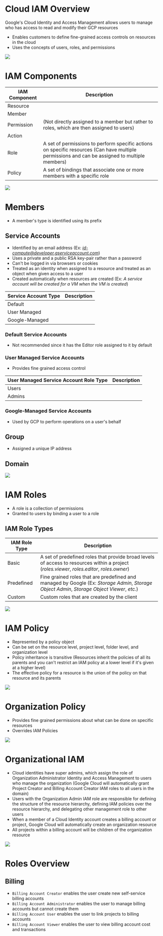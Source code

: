 # Cloud IAM Overview

Google's Cloud Identity and Access Management allows users to manage who has access to read and modify their GCP resources

* Enables customers to define fine-grained access controls on resources in the cloud
* Uses the concepts of users, roles, and permissions

![](https://github.com/JonmarCorpuz/SecondBrain/blob/main/Assets/Whitespace.png)

# IAM Components

| IAM Component | Description |
| --- | --- |
| Resource | |
| Member | |
| Permission | (Not directly assigned to a member but rather to roles, which are then assigned to users) |
| Action | |
| Role | A set of permissions to perform specific actions on specific resources (Can have multiple permissions and can be assigned to multiple members) |
| Policy | A set of bindings that associate one or more members with a specific role |

![](https://github.com/JonmarCorpuz/SecondBrain/blob/main/Assets/Whitespace.png)

# Members

* A member's type is identified using its prefix

## Service Accounts

* Identified by an email address (Ex: *id-compute@developer.gserviceaccount.com*)
* Uses a private and a public RSA key-pair rather than a password
* Can't be logged in via browsers or cookies
* Treated as an identity when assigned to a resource and treated as an object when given access to a user
* Created automatically when resources are created (Ex: *A service account will be created for a VM when the VM is created*)

| Service Account Type | Description |
| --- | --- |
| Default | |
| User Managed | |
| Google-Managed | |

### Default Service Accounts

* Not recommended since it has the Editor role assigned to it by default

### User Managed Service Accounts

* Provides fine grained access control

| User Managed Service Account Role Type | Description |
| --- | --- |
| Users | |
| Admins | |

### Google-Managed Service Accounts

* Used by GCP to perform operations on a user's behalf

## Group

* Assigned a unique IP address

## Domain

![](https://github.com/JonmarCorpuz/SecondBrain/blob/main/Assets/Whitespace.png)

# IAM Roles

* A role is a collection of permissions
* Granted to users by binding a user to a role

## IAM Role Types

| IAM Role Type | Description | 
| --- | --- |
| Basic | A set of predefined roles that provide broad levels of access to resources within a project (*roles.viewer*, *roles.editor*, *roles.owner*)
| Predefined | Fine grained roles that are predefined and managed by Google (Ex: *Storage Admin*, *Storage Object Admin*, *Storage Object Viewer*, *etc.*) |
| Custom | Custom roles that are created by the client |

![](https://github.com/JonmarCorpuz/SecondBrain/blob/main/Assets/Whitespace.png)

# IAM Policy

* Represented by a policy object
* Can be set on the resource level, project level, folder level, and organization level
* Policy inheritance is transitive (Resources inherit the policies of all its parents and you can't restrict an IAM policy at a lower level if it's given at a higher level)
* The effective policy for a resource is the union of the policy on that resource and its parents

![](https://github.com/JonmarCorpuz/SecondBrain/blob/main/Assets/Whitespace.png)

# Organization Policy

* Provides fine grained permissions about what can be done on specific resources
* Overrides IAM Policies

![](https://github.com/JonmarCorpuz/SecondBrain/blob/main/Assets/Whitespace.png)

# Organizational IAM

* Cloud identities have super admins, which assign the role of Organization Administrator Identity and Access Management to users who manage the organization (Google Cloud will automatically grant Project Creator and Billing Account Creator IAM roles to all users in the domain)
* Users with the Organization Admin IAM role are responsible for defining the structure of the resource hierarchy, defining IAM policies over the resource hierarchy, and delegating other management role to other users
* When a member of a Cloud Identity account creates a billing account or project, Google Cloud will automatically create an organization resource 
* All projects within a billing account will be children of the organization resource

![](https://github.com/JonmarCorpuz/SecondBrain/blob/main/Assets/Whitespace.png)

# Roles Overview

## Billing 

* `Billing Account Creator` enables the user create new self-service billing accounts
* `Billing Account Administrator` enables the user to manage billing accounts but cannot create them
* `Billing Account User` enables the user to link projects to billing accounts
* `Billing Account Viewer` enables the user to view billing account cost and transactions











